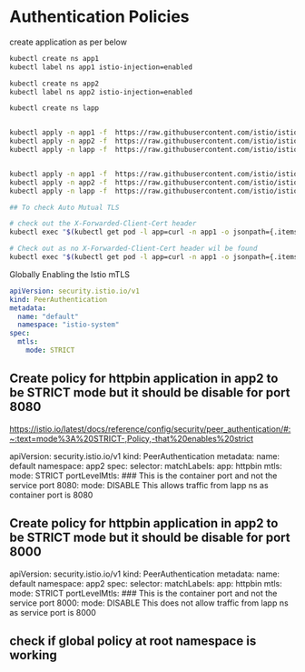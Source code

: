 # Authentication Policies

create application as per below

```bash
kubectl create ns app1
kubectl label ns app1 istio-injection=enabled

kubectl create ns app2
kubectl label ns app2 istio-injection=enabled

kubectl create ns lapp


kubectl apply -n app1 -f  https://raw.githubusercontent.com/istio/istio/release-1.24/samples/httpbin/httpbin.yaml
kubectl apply -n app2 -f  https://raw.githubusercontent.com/istio/istio/release-1.24/samples/httpbin/httpbin.yaml
kubectl apply -n lapp -f  https://raw.githubusercontent.com/istio/istio/release-1.24/samples/httpbin/httpbin.yaml


kubectl apply -n app1 -f  https://raw.githubusercontent.com/istio/istio/release-1.24/samples/curl/curl.yaml
kubectl apply -n app2 -f  https://raw.githubusercontent.com/istio/istio/release-1.24/samples/curl/curl.yaml
kubectl apply -n lapp -f  https://raw.githubusercontent.com/istio/istio/release-1.24/samples/curl/curl.yaml

## To check Auto Mutual TLS

# check out the X-Forwarded-Client-Cert header
kubectl exec "$(kubectl get pod -l app=curl -n app1 -o jsonpath={.items[].metadata.name})" -c curl -n app1 -- curl http://httpbin:8000/headers

# Check out as no X-Forwarded-Client-Cert header wil be found
kubectl exec "$(kubectl get pod -l app=curl -n app1 -o jsonpath={.items[].metadata.name})" -c curl -n app1 -- curl http://httpbin.lapp:8000/headers
```


Globally Enabling the Istio mTLS

```yaml
apiVersion: security.istio.io/v1
kind: PeerAuthentication
metadata:
  name: "default"
  namespace: "istio-system"
spec:
  mtls:
    mode: STRICT

```

## Create policy for httpbin application in app2 to be STRICT mode but it should be disable for port 8080

https://istio.io/latest/docs/reference/config/security/peer_authentication/#:~:text=mode%3A%20STRICT-,Policy,-that%20enables%20strict

apiVersion: security.istio.io/v1
kind: PeerAuthentication
metadata:
  name: default
  namespace: app2
spec:
  selector:
    matchLabels:
      app: httpbin
  mtls:
    mode: STRICT
  portLevelMtls:  ### This is the container port and not the service port 
    8080: 
      mode: DISABLE
This allows traffic from lapp ns as container port is 8080 


## Create policy for httpbin application in app2 to be STRICT mode but it should be disable for port 8000

apiVersion: security.istio.io/v1
kind: PeerAuthentication
metadata:
  name: default
  namespace: app2
spec:
  selector:
    matchLabels:
      app: httpbin
  mtls:
    mode: STRICT
  portLevelMtls:  ### This is the container port and not the service port 
    8000: 
      mode: DISABLE
This does not allow traffic from lapp ns as service port is 8000

## check if global policy at root namespace is working
